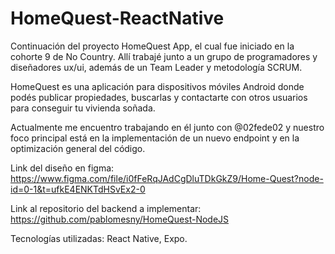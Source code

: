 # HomeQuest-ReactNative

Continuación del proyecto HomeQuest App, el cual fue iniciado en la cohorte 9 de No Country. Allí trabajé junto a un grupo de programadores y diseñadores ux/ui, además de un Team Leader y metodología SCRUM.

HomeQuest es una aplicación para dispositivos móviles Android donde podés publicar propiedades, buscarlas y contactarte con otros usuarios para conseguir tu vivienda soñada.

Actualmente me encuentro trabajando en él junto con @02fede02 y nuestro foco principal está en la implementación de un nuevo endpoint y en la optimización general del código.


Link del diseño en figma: https://www.figma.com/file/i0fFeRqJAdCgDluTDkGkZ9/Home-Quest?node-id=0-1&t=ufkE4ENKTdHSvEx2-0

Link al repositorio del backend a implementar: https://github.com/pablomesny/HomeQuest-NodeJS

Tecnologías utilizadas: React Native, Expo.
